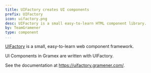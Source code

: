 ```yaml
---
title: UIFactory creates UI components
prefix: UIFactory
icon: uifactory.png
desc: UIFactory is a small easy-to-learn HTML component library.
by: TeamGramener
type: component
...
```


[UIFactory](https://uifactory.gramener.com/) is a small, easy-to-learn web component framework.

UI Components in Gramex are written with UIFactory.

See the documentation at <https://uifactory.gramener.com/>.
